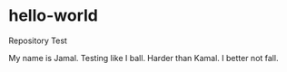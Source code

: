 # hello-world
Repository Test

My name is Jamal. Testing like I ball. Harder than Kamal. I better not fall.
